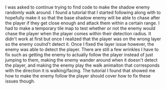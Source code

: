I was asked to continue trying to find code to make the shadow enemy randomly walk around. I found a tutorial that I started following along with to hopefully make it so that the base shadow enemy will be able to chase after the player if they get close enough and attack them within a certain range. I had to make a temporary tile map to test whether or not the enemy would chase the player when the player comes within their detection radius. It didn't work at first but once I realized that the player was on the wrong layer so the enemy coulnd't detect it. Once I fixed the layer issue however, the enemy was able to detect the player. There are still a few wrinkles I have to fix such as getting the enemy to actually follow the player instead of just jumping to them, making the enemy wander around when it doesn't detect the player, and making the enemy play the walk animaiton that corresponds with the direction it is walking/facing. The tutorial I found that showed me how to make the enemy follow the player should cover how to fix these issues though.
